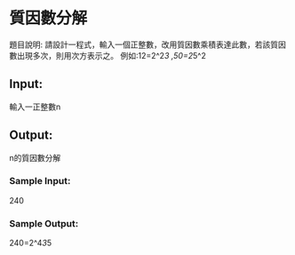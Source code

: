 # 質因數分解
題目說明:
請設計一程式，輸入一個正整數，改用質因數乘積表達此數，若該質因數出現多次，則用次方表示之。
例如:12=2^2*3 ,50=2*5^2
## Input:
輸入一正整數n
## Output:
n的質因數分解
### Sample Input:
240
### Sample Output:
240=2^4*3*5

